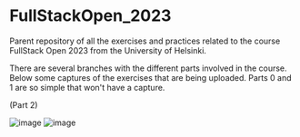 # FullStackOpen_2023
Parent repository of all the exercises and practices related to the course FullStack Open 2023 from the University of Helsinki.

There are several branches with the different parts involved in the course. Below some captures of the exercises that are being uploaded.
Parts 0 and 1 are so simple that won't have a capture.

(Part 2)

![image](https://github.com/Isaacgc1999/FullStackOpen_2023/assets/54843245/03bb89fa-51af-4bd2-9ba2-5da41a73e305)  ![image](https://github.com/Isaacgc1999/FullStackOpen_2023/assets/54843245/d8e36517-c95c-4479-be3f-5bfbdf69ef71)



